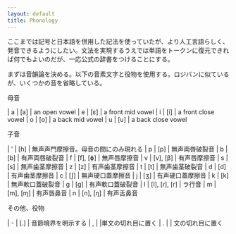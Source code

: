 ```yaml
---
layout: default
title: Phonology
---
```


ここまでは記号と日本語を併用した記法を使っていたが、より人工言語らしく、発音できるようにしたい。文法を実現するうえでは単語をトークンに復元できれば何でもよいのだが、一応公式の辞書をつけることにする。

まずは音韻論を決める。以下の音素文字と役物を使用する。ロジバンに似ているが、いくつかの音を省略している。

母音

| a | [a] | an open vowel
| e | [ɛ] | a front mid vowel
| i | [i] | a front close vowel
| o | [o] | a back mid vowel
| u | [u] | a back close vowel

子音

| ’ | [h] | 無声声門摩擦音。母音の間にのみ現れる
| p | [p] | 無声両唇破裂音
| b | [b] | 有声両唇破裂音
| f | [f], [ɸ] | 無声唇摩擦音
| v | [v], [β] | 有声唇摩擦音
| s | [s] | 無声歯茎摩擦音
| z | [z] | 有声歯茎摩擦音
| t | [t] | 無声歯茎破裂音
| d | [d] | 有声歯茎摩擦音
| c | [ʃ] | 無声硬口蓋摩擦音
| j | [ʒ] | 有声硬口蓋摩擦音
| k | [k] | 無声軟口蓋破裂音
| g | [ɡ] | 有声軟口蓋破裂音
| l | [l], [ɾ], [r] | ラ行音
| m | [m], [ɱ] | 有声唇鼻音
| n | [n], [ŋ] | 有声舌鼻音

その他、役物

| \- | [.] | 音節境界を明示する
| , | |単文の切れ目に置く
| . | | 文の切れ目に置く
